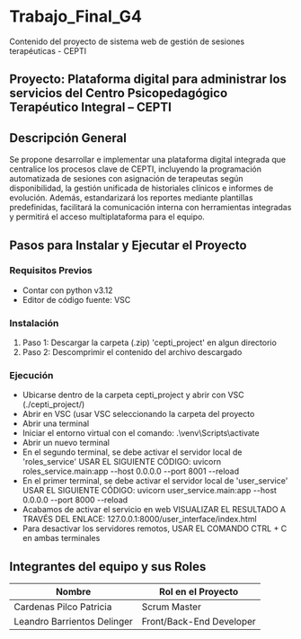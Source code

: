 # Trabajo_Final_G4
Contenido del proyecto de sistema web de gestión de sesiones terapéuticas - CEPTI

## Proyecto: Plataforma digital para administrar los servicios del Centro Psicopedagógico Terapéutico Integral – CEPTI

## Descripción General

Se propone desarrollar e implementar una plataforma digital integrada que centralice los procesos clave de CEPTI, incluyendo la programación automatizada de sesiones con asignación de terapeutas según disponibilidad, la gestión unificada de historiales clínicos e informes de evolución. Además, estandarizará los reportes mediante plantillas predefinidas, facilitará la comunicación interna con herramientas integradas y permitirá el acceso multiplataforma para el equipo.

## Pasos para Instalar y Ejecutar el Proyecto

### Requisitos Previos
- Contar con python v3.12
- Editor de código fuente: VSC

### Instalación
1. Paso 1: Descargar la carpeta (.zip) 'cepti_project' en algun directorio
2. Paso 2: Descomprimir el contenido del archivo descargado

### Ejecución
- Ubicarse dentro de la carpeta cepti_project y abrir con VSC (./cepti_project/)
- Abrir en VSC (usar VSC seleccionando la carpeta del proyecto
- Abrir una terminal
- Iniciar el entorno virtual con el comando: .\venv\Scripts\activate
- Abrir un nuevo terminal
- En el segundo terminal, se debe activar el servidor local de 'roles_service'
    USAR EL SIGUIENTE CÓDIGO: uvicorn roles_service.main:app --host 0.0.0.0 --port 8001 --reload
- En el primer terminal, se debe activar el servidor local de 'user_service'
    USAR EL SIGUIENTE CÓDIGO: uvicorn user_service.main:app --host 0.0.0.0 --port 8000 --reload
- Acabamos de activar el servicio en web
    VISUALIZAR EL RESULTADO A TRAVÉS DEL ENLACE: 127.0.0.1:8000/user_interface/index.html
- Para desactivar los servidores remotos, USAR EL COMANDO CTRL + C en ambas terminales
  
## Integrantes del equipo y sus Roles

| Nombre                        | Rol en el Proyecto           |
|-------------------------------|------------------------------|
| Cardenas Pilco Patricia       | Scrum Master                 |
| Leandro Barrientos Delinger   | Front/Back-End Developer     |
